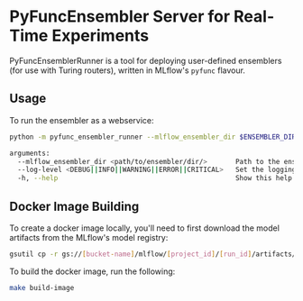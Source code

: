 # PyFuncEnsembler Server for Real-Time Experiments

PyFuncEnsemblerRunner is a tool for deploying user-defined ensemblers (for use with Turing routers), written in 
MLflow's `pyfunc` flavour.

## Usage
To run the ensembler as a webservice:
```bash
python -m pyfunc_ensembler_runner --mlflow_ensembler_dir $ENSEMBLER_DIR [-l {DEBUG,INFO,WARNING,ERROR,CRITICAL}]

arguments: 
  --mlflow_ensembler_dir <path/to/ensembler/dir/>       Path to the ensembler folder containing the mlflow files
  --log-level <DEBUG||INFO||WARNING||ERROR||CRITICAL>   Set the logging level
  -h, --help                                            Show this help message and exit
```

## Docker Image Building

To create a docker image locally, you'll need to first download the model artifacts from the MLflow's model registry:
```bash
gsutil cp -r gs://[bucket-name]/mlflow/[project_id]/[run_id]/artifacts/ensembler .
```

To build the docker image, run the following:
```bash
make build-image
```
